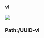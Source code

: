 ### vl

[![](https://www.herokucdn.com/deploy/button.png)](https://heroku.com/deploy?template=https://github.com/fgdddttgf/xcxcooookkj.git)

### Path:/UUID-vl
